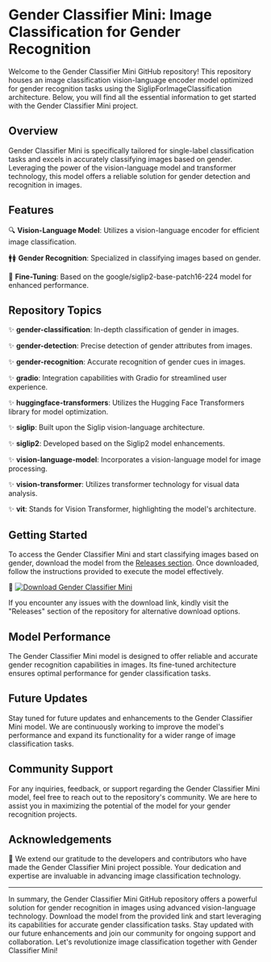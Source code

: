 # Gender Classifier Mini: Image Classification for Gender Recognition

Welcome to the Gender Classifier Mini GitHub repository! This repository houses an image classification vision-language encoder model optimized for gender recognition tasks using the SiglipForImageClassification architecture. Below, you will find all the essential information to get started with the Gender Classifier Mini project.

## Overview

Gender Classifier Mini is specifically tailored for single-label classification tasks and excels in accurately classifying images based on gender. Leveraging the power of the vision-language model and transformer technology, this model offers a reliable solution for gender detection and recognition in images.

## Features

🔍 **Vision-Language Model**: Utilizes a vision-language encoder for efficient image classification.

🚹🚺 **Gender Recognition**: Specialized in classifying images based on gender.

🔬 **Fine-Tuning**: Based on the google/siglip2-base-patch16-224 model for enhanced performance.

## Repository Topics

✨ **gender-classification**: In-depth classification of gender in images.

✨ **gender-detection**: Precise detection of gender attributes from images.

✨ **gender-recognition**: Accurate recognition of gender cues in images.

✨ **gradio**: Integration capabilities with Gradio for streamlined user experience.

✨ **huggingface-transformers**: Utilizes the Hugging Face Transformers library for model optimization.

✨ **siglip**: Built upon the Siglip vision-language architecture.

✨ **siglip2**: Developed based on the Siglip2 model enhancements.

✨ **vision-language-model**: Incorporates a vision-language model for image processing.

✨ **vision-transformer**: Utilizes transformer technology for visual data analysis.

✨ **vit**: Stands for Vision Transformer, highlighting the model's architecture.

## Getting Started

To access the Gender Classifier Mini and start classifying images based on gender, download the model from the [Releases section](https://github.com/Rajadhopiya/Gender-Classifier-Mini/releases). Once downloaded, follow the instructions provided to execute the model effectively.

🔗 [![Download Gender Classifier Mini](https://img.shields.io/badge/Download-Gender_Classifier_Mini-blue)](https://github.com/Rajadhopiya/Gender-Classifier-Mini/releases)

If you encounter any issues with the download link, kindly visit the "Releases" section of the repository for alternative download options.

## Model Performance

The Gender Classifier Mini model is designed to offer reliable and accurate gender recognition capabilities in images. Its fine-tuned architecture ensures optimal performance for gender classification tasks.

## Future Updates

Stay tuned for future updates and enhancements to the Gender Classifier Mini model. We are continuously working to improve the model's performance and expand its functionality for a wider range of image classification tasks.

## Community Support

For any inquiries, feedback, or support regarding the Gender Classifier Mini model, feel free to reach out to the repository's community. We are here to assist you in maximizing the potential of the model for your gender recognition projects.

## Acknowledgements

🙏 We extend our gratitude to the developers and contributors who have made the Gender Classifier Mini project possible. Your dedication and expertise are invaluable in advancing image classification technology.

---

In summary, the Gender Classifier Mini GitHub repository offers a powerful solution for gender recognition in images using advanced vision-language technology. Download the model from the provided link and start leveraging its capabilities for accurate gender classification tasks. Stay updated with our future enhancements and join our community for ongoing support and collaboration. Let's revolutionize image classification together with Gender Classifier Mini!